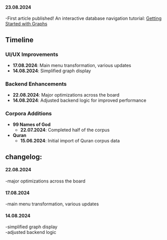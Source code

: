 #### 23.08.2024
-First article published!  An interactive database navigation tutorial:  [Getting Started with Graphs](/mindroots/introduction)

## Timeline

### UI/UX Improvements

- **17.08.2024**: Main menu transformation, various updates
- **14.08.2024**: Simplified graph display

### Backend Enhancements

- **22.08.2024**: Major optimizations across the board
- **14.08.2024**: Adjusted backend logic for improved performance

### Corpora Additions

- **99 Names of God**
  - **22.07.2024**: Completed half of the corpus
- **Quran**
  - **15.06.2024**: Initial import of Quran corpus data

## changelog:

#### 22.08.2024  
-major optimizations across the board


#### 17.08.2024  
-main menu transformation, various updates


#### 14.08.2024  
-simplified graph display  
-adjusted backend logic